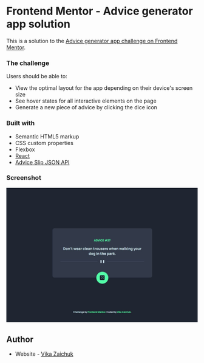 # Frontend Mentor - Advice generator app solution

This is a solution to the [Advice generator app challenge on Frontend Mentor](https://www.frontendmentor.io/challenges/advice-generator-app-QdUG-13db). 


### The challenge

Users should be able to:

- View the optimal layout for the app depending on their device's screen size
- See hover states for all interactive elements on the page
- Generate a new piece of advice by clicking the dice icon

### Built with

- Semantic HTML5 markup
- CSS custom properties
- Flexbox
- [React](https://reactjs.org/)
- [Advice Slip JSON API](https://api.adviceslip.com/)

### Screenshot
![](./src/screenshot/advice-app.JPG)

## Author

- Website - [Vika Zaichuk](https://vikazaichuk.com/)
